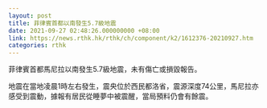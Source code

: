 ```yaml
---
layout: post
title: 菲律賓首都以南發生5.7級地震
date: 2021-09-27 02:48:26.000000000 +08:00
link: https://news.rthk.hk/rthk/ch/component/k2/1612376-20210927.htm
categories: rthk
---
```


菲律賓首都馬尼拉以南發生5.7級地震，未有傷亡或損毀報告。

地震在當地凌晨1時左右發生，震央位於西民都洛省，震源深度74公里，馬尼拉亦感受到震動，據報有居民從睡夢中被震醒，當局預料仍會有餘震。
